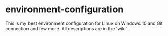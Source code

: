 # environment-configuration
This is my best environment configuration for Linux on Windows 10 and Git connection and few more. All descriptions are in the 'wiki'.
